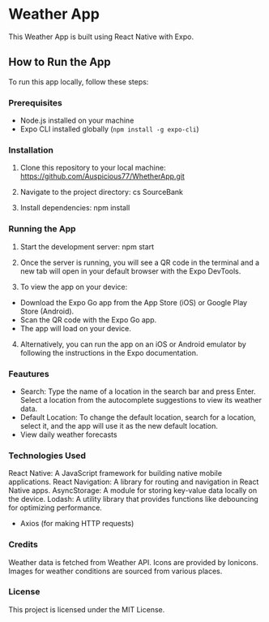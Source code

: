 # Weather App

This Weather App is built using React Native with Expo.

## How to Run the App

To run this app locally, follow these steps:

### Prerequisites
- Node.js installed on your machine
- Expo CLI installed globally (`npm install -g expo-cli`)

### Installation
1. Clone this repository to your local machine:
https://github.com/Auspicious77/WhetherApp.git


2. Navigate to the project directory:
cs SourceBank


3. Install dependencies:
npm install


### Running the App
1. Start the development server:
npm start


2. Once the server is running, you will see a QR code in the terminal and a new tab will open in your default browser with the Expo DevTools.

3. To view the app on your device:
- Download the Expo Go app from the App Store (iOS) or Google Play Store (Android).
- Scan the QR code with the Expo Go app.
- The app will load on your device.

4. Alternatively, you can run the app on an iOS or Android emulator by following the instructions in the Expo documentation.


### Feautures
- Search: Type the name of a location in the search bar and press Enter. Select a location from the autocomplete suggestions to view its weather data.
- Default Location: To change the default location, search for a location, select it, and the app will use it as the new default location.
- View daily weather forecasts


### Technologies Used
React Native: A JavaScript framework for building native mobile applications.
React Navigation: A library for routing and navigation in React Native apps.
AsyncStorage: A module for storing key-value data locally on the device.
Lodash: A utility library that provides functions like debouncing for optimizing performance.
- Axios (for making HTTP requests)

### Credits
Weather data is fetched from Weather API.
Icons are provided by Ionicons.
Images for weather conditions are sourced from various places.


### License
This project is licensed under the MIT License.